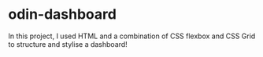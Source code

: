 # odin-dashboard

In this project, I used HTML and a combination of CSS flexbox and CSS Grid to structure and stylise a dashboard!
